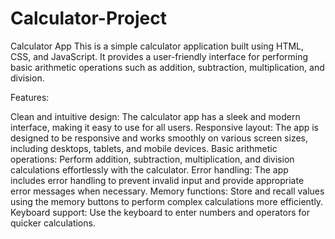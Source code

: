 # Calculator-Project
Calculator App  This is a simple calculator application built using HTML, CSS, and JavaScript. It provides a user-friendly interface for performing basic arithmetic operations such as addition, subtraction, multiplication, and division.  

Features:

Clean and intuitive design: The calculator app has a sleek and modern interface, making it easy to use for all users.
Responsive layout: The app is designed to be responsive and works smoothly on various screen sizes, including desktops, tablets, and mobile devices.
Basic arithmetic operations: Perform addition, subtraction, multiplication, and division calculations effortlessly with the calculator.
Error handling: The app includes error handling to prevent invalid input and provide appropriate error messages when necessary.
Memory functions: Store and recall values using the memory buttons to perform complex calculations more efficiently.
Keyboard support: Use the keyboard to enter numbers and operators for quicker calculations.
